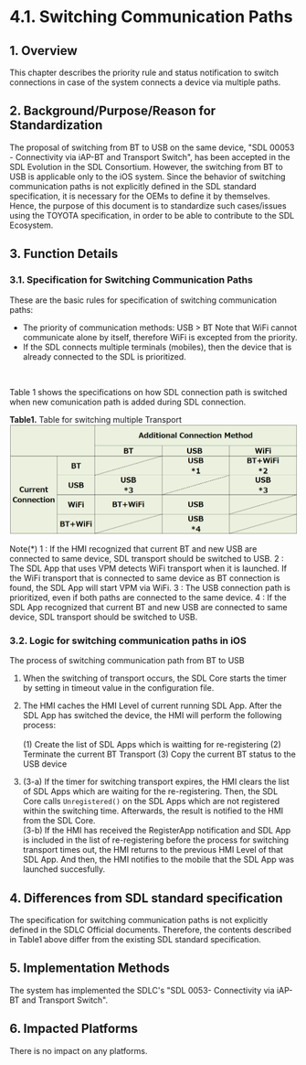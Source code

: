# 4.1. Switching Communication Paths

## 1. Overview
This chapter describes the priority rule and status notification to switch connections in case of the system connects a device via multiple paths.

## 2. Background/Purpose/Reason for Standardization
The proposal of switching from BT to USB on the same device, "SDL 00053 - Connectivity via iAP-BT and Transport Switch", has been accepted in the SDL Evolution in the SDL Consortium.
However, the switching from BT to USB is applicable only to the iOS system.
Since the behavior of switching communication paths is not explicitly defined in the SDL standard specification, it is necessary for the OEMs to define it by themselves.
Hence, the purpose of this document is to standardize such cases/issues using the TOYOTA specification, in order to be able to contribute to the SDL Ecosystem.

## 3. Function Details
### 3.1. Specification for Switching Communication Paths
These are the basic rules for specification of switching communication paths:
<br>
- The priority of communication methods: USB > BT
Note that WiFi cannot communicate alone by itself, therefore WiFi is excepted from the priority.
- If the SDL connects multiple terminals (mobiles), then the device that is already connected to the SDL is prioritized.
<br>

Table 1 shows the specifications on how SDL connection path is switched when new comunication path is added during SDL connection.

**Table1.** Table for switching multiple Transport
![table1_switching_multiple_transport.png](./assets/table1_switching_multiple_transport.png)

Note(*)
 1 : If the HMI recognized that current BT and new USB are connected to same device, SDL transport should be switched to USB.
 2 : The SDL App that uses VPM detects WiFi transport when it is launched. If the WiFi transport that is connected to same device as BT connection is found, the SDL App will start VPM via WiFi.
 3 : The USB connection path is prioritized, even if both paths are connected to the same device.
 4 : If the SDL App recognized that current BT and new USB are connected to same device, SDL transport should be switched to USB.

### 3.2. Logic for switching communication paths in iOS
The process of switching communication path from BT to USB
<br>
1. When the switching of transport occurs, the SDL Core starts the timer by setting in timeout value in the configuration file.

2. The HMI caches the HMI Level of current running SDL App. After the SDL App has switched the device, the HMI will perform the following process:<br><br>
      (1) Create the list of SDL Apps which is waitting for re-registering
      (2) Terminate the current BT Transport
      (3) Copy the current BT status to the USB device<br>

3. (3-a) If the timer for switching transport expires, the HMI clears the list of SDL Apps which are waiting for the re-registering. Then, the SDL Core calls `Unregistered()` on the SDL Apps which are not registered within the switching time. Afterwards, the result is notified to the HMI from the SDL Core.<br>
(3-b) If the HMI has received the RegisterApp notification and SDL App is included in the list of re-registering before the process for switching transport times out, the HMI returns to the previous HMI Level of that SDL App. And then, the HMI notifies to the mobile that the SDL App was launched succesfully.

## 4. Differences from SDL standard specification
The specification for switching communication paths is not explicitly defined in the SDLC Official documents.
Therefore, the contents described in Table1 above differ from the existing SDL standard specification.

## 5. Implementation Methods
The system has implemented the SDLC's "SDL 0053- Connectivity via iAP-BT and Transport Switch".

## 6. Impacted Platforms
There is no impact on any platforms.